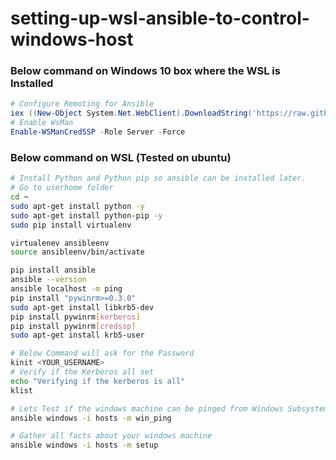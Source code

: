 # setting-up-wsl-ansible-to-control-windows-host

### Below command on Windows 10 box where the WSL is Installed

```powershell
# Configure Remoting for Ansible 
iex ((New-Object System.Net.WebClient).DownloadString('https://raw.githubusercontent.com/ansible/ansible/devel/examples/scripts/ConfigureRemotingForAnsible.ps1'))
# Enable WsMan
Enable-WSManCredSSP -Role Server -Force
```
### Below command on WSL (Tested on ubuntu)

```bash
# Install Python and Python pip so ansible can be installed later.
# Go to userhome folder
cd ~
sudo apt-get install python -y
sudo apt-get install python-pip -y
sudo pip install virtualenv

virtualenev ansibleenv
source ansibleenv/bin/activate

pip install ansible
ansible --version
ansible localhost -m ping
pip install "pywinrm>=0.3.0"
sudo apt-get install libkrb5-dev
pip install pywinrm[kerberos]
pip install pywinrm[credssp]
sudo apt-get install krb5-user

# Below Command will ask for the Password
kinit <YOUR_USERNAME>
# Verify if the Kerberos all set
echo "Verifying if the kerberos is all"
klist

# Lets Test if the windows machine can be pinged from Windows Subsystem Linux
ansible windows -i hosts -m win_ping

# Gather all facts about your windows machine
ansible windows -i hosts -m setup


```
